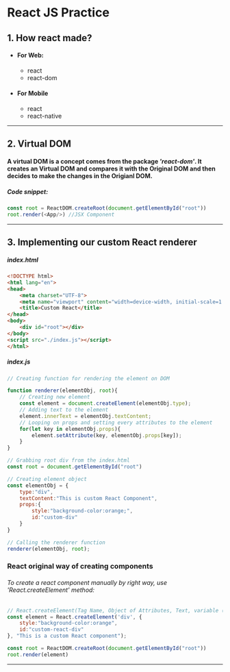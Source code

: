 # **React JS Practice**

## 1. How react made?
- #### For Web:
    - react
    - react-dom
- #### For Mobile
    - react
    - react-native

---

## 2. Virtual DOM
#### A virtual DOM is a concept comes from the package *'react-dom'*. It  creates an **Virtual DOM** and compares it with the **Original DOM** and then decides to make the changes in the **Origianl DOM**.

##### Code snippet:
```javascript
const root = ReactDOM.createRoot(document.getElementById("root"))
root.render(<App/>) //JSX Component
```
---

## 3. Implementing our custom React renderer
##### index.html
```html
<!DOCTYPE html>
<html lang="en">
<head>
    <meta charset="UTF-8">
    <meta name="viewport" content="width=device-width, initial-scale=1.0">
    <title>Custom React</title>
</head>
<body>
    <div id="root"></div>
</body>
<script src="./index.js"></script>
</html>
```

##### index.js
```javascript
// Creating function for rendering the element on DOM

function renderer(elementObj, root){
    // Creating new element
    const element = document.createElement(elementObj.type);
    // Adding text to the element
    element.innerText = elementObj.textContent;
    // Looping on props and setting every attributes to the element
    for(let key in elementObj.props){
        element.setAttribute(key, elementObj.props[key]);
    }
}

// Grabbing root div from the index.html
const root = document.getElementById("root")

// Creating element object
const elementObj = {
    type:"div",
    textContent:"This is custom React Component",
    props:{
        style:"background-color:orange;",
        id:"custom-div"
    }
}

// Calling the renderer function
renderer(elementObj, root);
```

### React original way of creating components

###### To create a react component manually by right way, use *'React.createElement'* method:

```javascript
// React.createElement(Tag Name, Object of Attributes, Text, variable (if any))
const element = React.createElement('div', {
    style:"background-color:orange",
    id:"custom-react-div"
}, "This is a custom React component");

const root = ReactDOM.createRoot(document.getElementById("root"))
root.render(element)
```
---